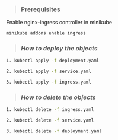 > ### Prerequisites

Enable nginx-ingress controller in minikube

```bash
minikube addons enable ingress
```

> ### *How to deploy the objects*
```bash
1. kubectl apply -f deployment.yaml

2. kubectl apply -f service.yaml

3. kubectl apply -f ingress.yaml
```

> ### *How to delete the objects*

```bash
1. kubectl delete -f ingress.yaml

2. kubectl delete -f service.yaml

3. kubectl delete -f deployment.yaml
```

